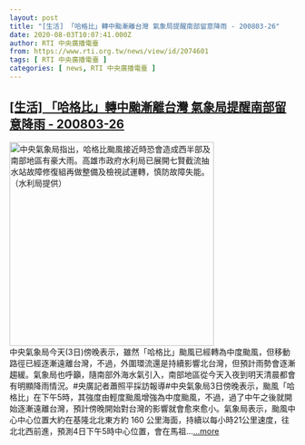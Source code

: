```yaml
---
layout: post
title: "[生活] 「哈格比」轉中颱漸離台灣 氣象局提醒南部留意降雨 - 200803-26"
date: 2020-08-03T10:07:41.000Z
author: RTI 中央廣播電臺
from: https://www.rti.org.tw/news/view/id/2074601
tags: [ RTI 中央廣播電臺 ]
categories: [ news, RTI 中央廣播電臺 ]
---
```

<!--1596449261000-->
[[生活] 「哈格比」轉中颱漸離台灣 氣象局提醒南部留意降雨 - 200803-26](https://www.rti.org.tw/news/view/id/2074601)
------

<div>
<img src="https://static.rti.org.tw/assets/thumbnails/2020/08/03/20200803000092M.jpg" width="360" alt="中央氣象局指出，哈格比颱風接近時恐會造成西半部及南部地區有豪大雨。高雄市政府水利局已展開七賢截流抽水站故障修復組再做整備及檢視試運轉，慎防故障失能。（水利局提供）" title="中央氣象局指出，哈格比颱風接近時恐會造成西半部及南部地區有豪大雨。高雄市政府水利局已展開七賢截流抽水站故障修復組再做整備及檢視試運轉，慎防故障失能。（水利局提供）"><br>中央氣象局今天(3日)傍晚表示，雖然「哈格比」颱風已經轉為中度颱風，但移動路徑已經逐漸遠離台灣，不過，外圍環流還是持續影響北台灣，但預計雨勢會逐漸趨緩。氣象局也呼籲，隨南部外海水氣引入，南部地區從今天入夜到明天清晨都會有明顯降雨情況。#央廣記者蕭照平採訪報導#中央氣象局3日傍晚表示，颱風「哈格比」在下午5時，其強度由輕度颱風增強為中度颱風，不過，過了中午之後就開始逐漸遠離台灣，預計傍晚開始對台灣的影響就會愈來愈小。氣象局表示，颱風中心中心位置大約在基隆北北東方約 160 公里海面，持續以每小時21公里速度，往北北西前進，預測4日下午5時中心位置，會在馬祖...<a target="_blank" href="https://www.rti.org.tw/news/view/id/2074601">...more</a>
</div>
